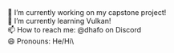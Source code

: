 ## 
🔭 I’m currently working on my capstone project!\
🌱 I’m currently learning Vulkan!\
📫 How to reach me: @dhafo on Discord\
😄 Pronouns: He/Hi\
